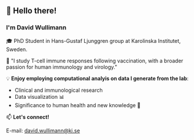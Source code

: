 ## 👋 Hello there!  

### I'm **David Wullimann**  
🎓 PhD Student in Hans-Gustaf Ljunggren group at Karolinska Institutet, Sweden.

🧪 "I study T-cell immune responses following vaccination, with a broader passion for human immunology and virology."

💡 **Enjoy employing computational analyis on data I generate from the lab**:  
- Clinical and immunological research  
- Data visualization 📊  
- Significance to human health and new knowledge 📝

📫 **Let's connect!** 

E-mail: david.wullimann@ki.se
